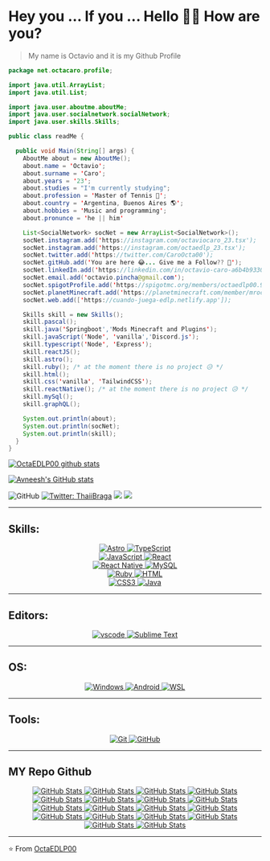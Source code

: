 # Hey you ... If you ... Hello 👋🏼 How are you? 

> My name is Octavio and it is my Github Profile

```java
package net.octacaro.profile;

import java.util.ArrayList;
import java.util.List;

import java.user.aboutme.aboutMe;
import java.user.socialnetwork.socialNetwork;
import java.user.skills.Skills;

public class readMe {

  public void Main(String[] args) {
    AboutMe about = new AboutMe();
    about.name = 'Octavio';
    about.surname = 'Caro';
    about.years = '23';
    about.studies = "I'm currently studying";
    about.profession = 'Master of Tennis 🎾';
    about.country = 'Argentina, Buenos Aires 🌎';
    about.hobbies = 'Music and programming';
    about.pronunce = 'he || him'

    List<SocialNetwork> socNet = new ArrayList<SocialNetwork>();
    socNet.instagram.add('https://instagram.com/octaviocaro_23.tsx');
    socNet.instagram.add('https://instagram.com/octaedlp_23.tsx');
    socNet.twitter.add('https://twitter.com/CaroOcta00');
    socNet.gitHub.add('You are here 😂... Give me a Follow?? 🥺');
    socNet.linkedIn.add('https://linkedin.com/in/octavio-caro-a6b4b9330');
    socNet.email.add('octavio.pincha@gmail.com');
    socNet.spigotProfile.add('https://spigotmc.org/members/octaedlp00.959862/');
    socNet.planetMinecraft.add('https://planetminecraft.com/member/mroctamc');
    socNet.web.add(['https://cuando-juega-edlp.netlify.app']);

    Skills skill = new Skills();
    skill.pascal();
    skill.java('Springboot','Mods Minecraft and Plugins');
    skill.javaScript('Node', 'vanilla','Discord.js');
    skill.typescript('Node', 'Express'); 
    skill.reactJS();
    skill.astro();
    skill.ruby(); /* at the moment there is no project 😥 */
    skill.html();
    skill.css('vanilla', 'TailwindCSS');
    skill.reactNative(); /* at the moment there is no project 😥 */
    skill.mySql();
    skill.graphQL();

    System.out.println(about);
    System.out.println(socNet);
    System.out.println(skill);
  }
}
```

<p align="center">

  [![OctaEDLP00 github stats](https://github-readme-stats.vercel.app/api?username=OctaEDLP00&show_icons=true&theme=dark&hide=["contribs","issues"])](https://github.com/OctaEDLP00)

  [![Avneesh's GitHub stats](https://github-readme-stats.vercel.app/api/top-langs/?username=OctaEDLP00&theme=dark&layout=compact)](https://github.com/OctaEDLP00)

  ![GitHub](https://img.shields.io/github/followers/OctaEDLP00?label=Follow&style=social)
  [![Twitter: ThaiiBraga](https://img.shields.io/twitter/follow/CaroOcta00?style=social)](https://twitter.com/CaroOcta00)
  ![](https://visitor-badge.glitch.me/badge?page_id=OctaEDLP00.OctaEDLP00)
  [![](https://img.shields.io/badge/Gmail-octavio.pincha%40gmail.com-red)](https://mail.google.com/mail/u/0/?tab=km#inbox?compose=CllgCJfqcGXJstdSFXqkJRrWnHwsFlBNPrJdXpGfZDSldqntJwNsxHdCQshxZthqCLNSlCGRBLB)
</p>

---

## Skills: 

<p align="center">
  <a href="https://astro.build/" target="_blank">
    <img src="https://img.shields.io/badge/astro-red.svg?&logo=astro&logoColor=1d3c4f&labelColor=ffffff&style=for-the-badge" alt="Astro">
  </a>
  <a href="https://typescript-lang.org" target="_blank">
    <img src="https://img.shields.io/badge/typescript-blue.svg?logo=typescript&logoColor=blue&labelColor=ffffff&style=for-the-badge" alt="TypeScript">
  </a>
  <br>
  <a href="https://developer.mozilla.org/es/docs/Web/JavaScript" target="_blank">
    <img src="https://img.shields.io/badge/JavaScript-f5f542.svg?logo=javascript&logoColor=f5f542&labelColor=ffffff&style=for-the-badge" alt="JavaScript">
  </a>
  <a href="https://react.dev/reference/react" target="_blank">
    <img src="https://img.shields.io/badge/reactjs-61DAFB.svg?logo=react&logoColor=61DAFB&labelColor=ffffff&style=for-the-badge" alt="React">
  </a>
  <br>
  <a href="https://reactnative.dev/docs/getting-started" target="_blank">
    <img src="https://img.shields.io/badge/React Native-3aabe8.svg?logo=react&logoColor=3aabe8&labelColor=ffffff&style=for-the-badge" alt="React Native">
  </a>
  <a href="https://dev.mysql.com" target="_blank">
    <img src="https://img.shields.io/badge/mysql-3aabe8.svg?logo=mysql&logoColor=3aabe8&labelColor=ffffff&style=for-the-badge" alt="MySQL">
  </a>
  <br>
  <a href="https://www.ruby-lang.org/en" target="_blank">
    <img src="https://img.shields.io/badge/ruby-red.svg?logo=ruby&logoColor=red&labelColor=ffffff&style=for-the-badge" alt="Ruby">
  </a>
  <a href="https://developer.mozilla.org/es/docs/Web/HTML" target="_blank">
    <img src="https://img.shields.io/badge/html-orange.svg?logo=html5&logoColor=orange&labelColor=ffffff&style=for-the-badge" alt="HTML">
  </a>
  <br>
  <a href="https://developer.mozilla.org/es/docs/Web/CSS" target="_blank">
    <img src="https://img.shields.io/badge/css-blue.svg?logo=css3&logoColor=blue&labelColor=ffffff&style=for-the-badge" alt="CSS3">
  </a>
  <a href="https://docs.oracle.com/en/java" target="_blank">
    <img src="https://img.shields.io/badge/logo-java-lightblue.svg?logo=java&logoColor=orange&labelColor=ffffff&style=for-the-badge" alt="Java">
  </a>
</p>

---
## Editors:
<p align="center">
  <a href="https://code.visualstudio.com/download" target="_blank">
    <img src="https://img.shields.io/badge/vscode-blue.svg?logo=visual-studio-code&labelColor=ffffff&logoColor=blue&style=for-the-badge" alt="vscode">
  </a>
  <a href="https://sublimetext.com/download" target="_blank">
    <img src="https://img.shields.io/badge/sublime-orange.svg?logo=sublime-text&labelColor=black&logoColor=orange&style=for-the-badge" alt="Sublime Text">
  </a>
</p>

---
## OS:

<p align="center">
  <a href="https://learn.microsoft.com/en-us/windows/" target="_blank">
    <img src="https://img.shields.io/badge/windows-3795fa.svg?logo=windows&logoColor=3795fa&labelColor=ffffff&style=for-the-badge" alt="Windows">
  </a>
  <a href="https://developer.android.com/docs?hl=es-419" target="_blank">
    <img src="https://img.shields.io/badge/android-green.svg?logo=android&logoColor=3795fa&labelColor=ffffff&style=for-the-badge" alt="Android">
  </a>
  <a href="https://learn.microsoft.com/es-es/windows/wsl/install" target="_blank">
    <img src="https://img.shields.io/badge/wsl-blue.svg?logo=android&logoColor=3795fa&labelColor=ffffff&style=for-the-badge" alt="WSL">
  </a>
</p>

---
## Tools:

<p align="center">
  <a href="https://git-scm.com" target="_blank">
    <img src="https://img.shields.io/badge/git-F05032.svg?logo=git&logoColor=F05032&labelColor=ffffff&style=for-the-badge" alt="Git">
  </a>
  <a href="https://github.com" target="_blank">
    <img src="https://img.shields.io/badge/github-black.svg?logo=github&logoColor=black&labelColor=ffffff&style=for-the-badge" alt="GitHub">
  </a>
</p>

---
## MY Repo Github

<div>
	<p align="center">
    <a href="https://github.com/OctaEDLP00/cuando-juega-edlp">
			<img src="https://github-readme-stats.vercel.app/api/pin/?username=OctaEDLP00&repo=cuando-juega-edlp&theme=dark" alt="GitHub Stats" />
    </a>
	  <a href="https://github.com/OctaEDLP00/Surviblia-API">
      <img src="https://github-readme-stats.vercel.app/api/pin/?username=OctaEDLP00&repo=Surviblia-API&theme=dark" alt="GitHub Stats" />
    </a>
    <a href="https://github.com/OctaEDLP00/aprendetypescript.dev">
      <img src="https://github-readme-stats.vercel.app/api/pin/?username=OctaEDLP00&repo=aprendetypescript.dev&theme=dark" alt="GitHub Stats" />
    </a>
    <a href="https://github.com/OctaEDLP00/useful-libs">
      <img src="https://github-readme-stats.vercel.app/api/pin/?username=OctaEDLP00&repo=useful-libs&theme=dark" alt="GitHub Stats" />
    </a>
    <a href="https://github.com/OctaEDLP00/datapacks">
      <img src="https://github-readme-stats.vercel.app/api/pin/?username=OctaEDLP00&repo=datapacks&theme=dark" alt="GitHub Stats" />
    </a>
  	<a href="https://github.com/OctaEDLP00/graphql-template">
      <img src="https://github-readme-stats.vercel.app/api/pin/?username=OctaEDLP00&repo=graphql-template&theme=dark" alt="GitHub Stats" />
    </a>
	  <a href="https://github.com/OctaEDLP00/draw-repo">
      <img src="https://github-readme-stats.vercel.app/api/pin/?username=OctaEDLP00&repo=draw-repo&theme=dark" alt="GitHub Stats" />
    </a>
  	<a href="https://github.com/OctaEDLP00/OctaEDLP00">
      <img src="https://github-readme-stats.vercel.app/api/pin/?username=OctaEDLP00&repo=OctaEDLP00&theme=dark" alt="GitHub Stats" />
    </a>
	  <a href="https://github.com/OctaEDLP00/sueldos-dev-graphql-api">
      <img src="https://github-readme-stats.vercel.app/api/pin/?username=OctaEDLP00&repo=sueldos-dev-graphql-api&theme=dark" alt="GitHub Stats" />
    </a>
	  <a href="https://github.com/OctaEDLP00/AdventJS-2022">
      <img src="https://github-readme-stats.vercel.app/api/pin/?username=OctaEDLP00&repo=AdventJS-2022&theme=dark" alt="GitHub Stats" />
    </a>
	  <a href="https://github.com/OctaEDLP00/plugins-openai">
      <img src="https://github-readme-stats.vercel.app/api/pin/?username=OctaEDLP00&repo=plugins-openai&theme=dark" alt="GitHub Stats" />
    </a>
	  <a href="https://github.com/OctaEDLP00/vite-template-with-sass">
      <img src="https://github-readme-stats.vercel.app/api/pin/?username=OctaEDLP00&repo=vite-template-with-sass&theme=dark" alt="GitHub Stats" />
    </a>
	  <a href="https://github.com/OctaEDLP00/vite-react-template-with-sass">
      <img src="https://github-readme-stats.vercel.app/api/pin/?username=OctaEDLP00&repo=vite-react-template-with-sass&theme=dark" alt="GitHub Stats" />
    </a>
	  <a href="https://github.com/OctaEDLP00/edlp.songs-react">
      <img src="https://github-readme-stats.vercel.app/api/pin/?username=OctaEDLP00&repo=edlp.songs-react&theme=dark" alt="GitHub Stats" />
    </a>
	  <a href="https://github.com/OctaEDLP00/portfolio-style-ig">
      <img src="https://github-readme-stats.vercel.app/api/pin/?username=OctaEDLP00&repo=portfolio-style-ig&theme=dark" alt="GitHub Stats" />
    </a>
	  <a href="https://github.com/OctaEDLP00/meme-creator">
      <img src="https://github-readme-stats.vercel.app/api/pin/?username=OctaEDLP00&repo=meme-creator&theme=dark" alt="GitHub Stats" />
    </a>
	  <a href="https://github.com/OctaEDLP00/Book-API-Backend">
      <img src="https://github-readme-stats.vercel.app/api/pin/?username=OctaEDLP00&repo=Book-API-Backend&theme=dark" alt="GitHub Stats" />
    </a>
	  <a href="https://github.com/OctaEDLP00/r-info-snippets">
      <img src="https://github-readme-stats.vercel.app/api/pin/?username=OctaEDLP00&repo=r-info-snippets&theme=dark" alt="GitHub Stats" />
    </a>
    <!--
	  <a href="https://github.com/OctaEDLP00/">
      <img src="https://github-readme-stats.vercel.app/api/pin/?username=OctaEDLP00&repo=&theme=tokyonight" alt="GitHub Stats" />
    </a>
	  <a href="https://github.com/OctaEDLP00/">
      <img src="https://github-readme-stats.vercel.app/api/pin/?username=OctaEDLP00&repo=&theme=tokyonight" alt="GitHub Stats" />
    </a>
    -->
  </p>
</div>

---
⭐️ From [OctaEDLP00](https://github.com/OctaEDLP00)
